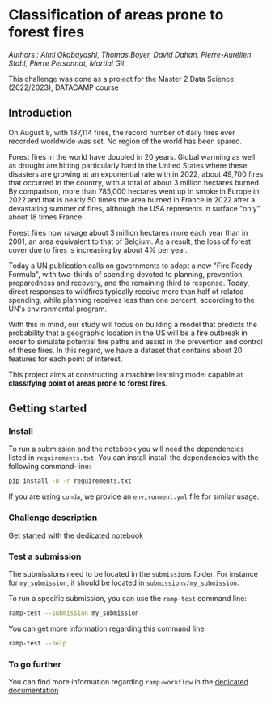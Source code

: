 # Classification of areas prone to forest fires

*Authors : Aimi Okabayashi, Thomas Boyer, David Dahan, Pierre-Aurélien Stahl, Pierre Personnat, Martial Gil*

This challenge was done as a project for the Master 2 Data Science (2022/2023), DATACAMP course

## Introduction

On August 8, with 187,114 fires, the record number of daily fires ever recorded worldwide was set. No region of the world has been spared.

Forest fires in the world have doubled in 20 years. Global warming as well as drought are hitting particularly hard in the United States where these disasters are growing at an exponential rate with in 2022, about 49,700 fires that occurred in the country, with a total of about 3 million hectares burned. By comparison, more than 785,000 hectares went up in smoke in Europe in 2022 and that is nearly 50 times the area burned in France in 2022 after a devastating summer of fires, although the USA represents in surface "only" about 18 times France.

Forest fires now ravage about 3 million hectares more each year than in 2001, an area equivalent to that of Belgium. As a result, the loss of forest cover due to fires is increasing by about 4% per year.

Today a UN publication calls on governments to adopt a new "Fire Ready Formula", with two-thirds of spending devoted to planning, prevention, preparedness and recovery, and the remaining third to response. Today, direct responses to wildfires typically receive more than half of related spending, while planning receives less than one percent, according to the UN's environmental program.

With this in mind, our study will focus on building a model that predicts the probability that a geographic location in the US will be a fire outbreak in order to simulate potential fire paths and assist in the prevention and control of these fires. In this regard, we have a dataset that contains about 20 features for each point of interest.

This project aims at constructing a machine learning model capable at **classifying point of areas prone to forest fires**. 

## Getting started

### Install

To run a submission and the notebook you will need the dependencies listed
in `requirements.txt`. You can install install the dependencies with the
following command-line:

```bash
pip install -U -r requirements.txt
```

If you are using `conda`, we provide an `environment.yml` file for similar
usage.

### Challenge description

Get started with the [dedicated notebook](fire_starting_kit.ipynb)


### Test a submission

The submissions need to be located in the `submissions` folder. For instance
for `my_submission`, it should be located in `submissions/my_submission`.

To run a specific submission, you can use the `ramp-test` command line:

```bash
ramp-test --submission my_submission
```

You can get more information regarding this command line:

```bash
ramp-test --help
```

### To go further

You can find more information regarding `ramp-workflow` in the
[dedicated documentation](https://paris-saclay-cds.github.io/ramp-docs/ramp-workflow/stable/using_kits.html)
